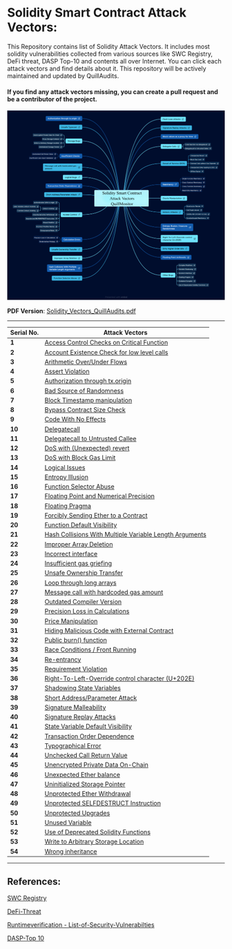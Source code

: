 # Solidity Smart Contract Attack Vectors:

This Repository contains list of Solidity Attack Vectors. It includes most solidity vulnerabilities collected from various sources like SWC Registry, DeFi threat, DASP Top-10 and contents all over Internet. You can click each attack vectors and find details about it. This repository will be actively maintained and updated by QuillAudits.

#### If you find any attack vectors missing, you can create a pull request and be a contributor of the project.

![](/mindmaps/Solidity_Vectors_QuillAudits.png)

**PDF Version**: [Solidity_Vectors_QuillAudits.pdf](/mindmaps/Solidity_Vectors_QuillAudits.pdf)

---
Serial No. | Attack Vectors
--- | ---
**1** | [Access Control Checks on Critical Function](data/1.md)
**2** | [Account Existence Check for low level calls](data/2.md)
**3** | [Arithmetic Over/Under Flows](data/3.md)
**4** | [Assert Violation](data/4.md)
**5** | [Authorization through tx.origin](data/5.md)
**6** | [Bad Source of Randomness](data/6.md)
**7** | [Block Timestamp manipulation](data/7.md)
**8** | [Bypass Contract Size Check](data/8.md)
**9** | [Code With No Effects](data/9.md)
**10** | [Delegatecall](data/10.md)
**11** | [Delegatecall to Untrusted Callee](data/11.md)
**12** | [DoS with (Unexpected) revert](data/12.md)
**13** | [DoS with Block Gas Limit](data/13.md)
**14** | [Logical Issues](data/14.md)
**15** | [Entropy Illusion](data/15.md)
**16** | [Function Selector Abuse](data/16.md)
**17** | [Floating Point and Numerical Precision](data/17.md)
**18** | [Floating Pragma](data/18.md)
**19** | [Forcibly Sending Ether to a Contract](data/19.md)
**20** | [Function Default Visibility](data/20.md)
**21** | [Hash Collisions With Multiple Variable Length Arguments](data/21.md)
**22** | [Improper Array Deletion](data/22.md)
**23** | [Incorrect interface](data/23.md)
**24** | [Insufficient gas griefing](data/24.md)
**25** | [Unsafe Ownership Transfer](data/25.md)
**26** | [Loop through long arrays](data/26.md)
**27** | [Message call with hardcoded gas amount](data/27.md)
**28** | [Outdated Compiler Version](data/28.md)
**29** | [Precision Loss in Calculations](data/29.md)
**30** | [Price Manipulation](data/30.md)
**31** | [Hiding Malicious Code with External Contract](data/31.md)
**32** | [Public burn() function](data/32.md)
**33** | [Race Conditions / Front Running](data/33.md)
**34** | [Re-entrancy](data/34.md)
**35** | [Requirement Violation](data/35.md)
**36** | [Right-To-Left-Override control character (U+202E)](data/36.md)
**37** | [Shadowing State Variables](data/37.md)
**38** | [Short Address/Parameter Attack](data/38.md)
**39** | [Signature Malleability](data/39.md)
**40** | [Signature Replay Attacks](data/40.md)
**41** | [State Variable Default Visibility](data/41.md)
**42** | [Transaction Order Dependence](data/42.md)
**43** | [Typographical Error](data/43.md)
**44** | [Unchecked Call Return Value](data/44.md)
**45** | [Unencrypted Private Data On-Chain](data/45.md)
**46** | [Unexpected Ether balance](data/46.md)
**47** | [Uninitialized Storage Pointer](data/47.md)
**48** | [Unprotected Ether Withdrawal](data/48.md)
**49** | [Unprotected SELFDESTRUCT Instruction](data/49.md)
**50** | [Unprotected Upgrades](data/50.md)
**51** | [Unused Variable](data/51.md)
**52** | [Use of Deprecated Solidity Functions](data/52.md)
**53** | [Write to Arbitrary Storage Location](data/53.md)
**54** | [Wrong inheritance](data/54.md)
------
## References:

[SWC Registry](https://swcregistry.io/)

[DeFi-Threat](https://github.com/manifoldfinance/defi-threat)

[Runtimeverification - List-of-Security-Vulnerabilties](https://github.com/runtimeverification/verified-smart-contracts/wiki/List-of-Security-Vulnerabilities)

[DASP-Top 10](https://www.dasp.co/)
